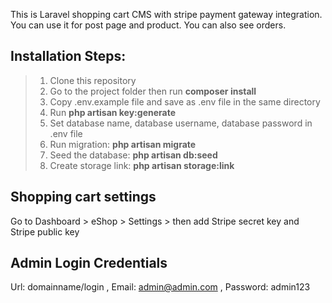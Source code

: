 This is Laravel shopping cart CMS with stripe payment gateway integration. You can use it for post page and product. You can also see orders.


## Installation Steps: ##
> 1. Clone this repository
> 2. Go to the project folder then run **composer install**
> 3. Copy .env.example file and save as .env file in the same directory
> 4. Run **php artisan key:generate**
> 5. Set database name, database username, database password in .env file
> 6. Run migration: **php artisan migrate**
> 7. Seed the database: **php artisan db:seed**
> 8. Create storage link: **php artisan storage:link**

## Shopping cart settings ##

Go to Dashboard > eShop > Settings > then add Stripe secret key and Stripe public key


## Admin Login Credentials ##

Url: domainname/login ,
Email: admin@admin.com ,
Password: admin123 

